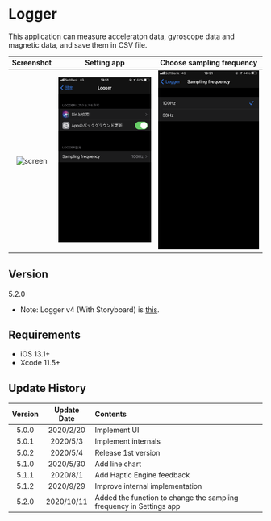#  Logger

This application can measure acceleraton data, gyroscope data and magnetic data, and save them in CSV file.

Screenshot | Setting app | Choose sampling frequency 
:-:|:-:|:-:
![screen](materials/IMG_4307.PNG) | ![screen_chart](materials/IMG_4338.PNG) | ![screen_frq](materials/IMG_4339.PNG)


## Version
5.2.0

- Note: Logger v4 (With Storyboard) is [this](https://github.com/Shakshi3104/LoggerGit).

## Requirements
- iOS 13.1+
- Xcode 11.5+

## Update History

|Version|Update Date|Contents|
|:----:|:-------------:|:---------|
|5.0.0|2020/2/20| Implement UI|
|5.0.1|2020/5/3| Implement internals|
|5.0.2|2020/5/4| Release 1st version|
|5.1.0|2020/5/30| Add line chart|
|5.1.1|2020/8/1| Add Haptic Engine feedback|
|5.1.2|2020/9/29| Improve internal implementation|
|5.2.0|2020/10/11| Added the function to change the sampling frequency in Settings app |
